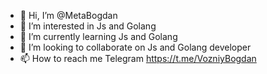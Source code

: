 - 👋 Hi, I’m @MetaBogdan
- 👀 I’m interested in Js and Golang 
- 🌱 I’m currently learning  Js and Golang
- 💞️ I’m looking to collaborate on  Js and Golang developer 
- 📫 How to reach me Telegram https://t.me/VozniyBogdan

<!---
MetaBogdan/MetaBogdan is a ✨ special ✨ repository because its `README.md` (this file) appears on your GitHub profile.
You can click the Preview link to take a look at your changes.
--->
